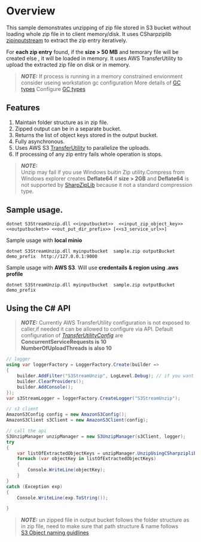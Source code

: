 # Overview
This sample demonstrates unzipping of zip file stored in S3 bucket without loading whole zip file in to client memory/disk. 
It uses CSharpziplib [zipinputstream](https://github.com/icsharpcode/SharpZipLib/blob/master/src/ICSharpCode.SharpZipLib/Zip/ZipInputStream.cs) to extract the zip entry iteratively. 

For **each zip entry** found, if the **size > 50 MB** and temorary file will be created else , it will be loaded in memory.
It uses AWS TransferUtility to upload the extracted zip file on disk or in memory. 

> **_NOTE:_**  If process is running in a memory constrained envionment consider useing workstation gc configuration 
> More details of [GC types](https://learn.microsoft.com/en-us/dotnet/standard/garbage-collection/workstation-server-gc) 
> Configure [GC types](https://learn.microsoft.com/en-us/dotnet/core/runtime-config/garbage-collector#workstation-vs-server) 



## Features
1.	Maintain folder structure as in zip file.
2.	Zipped output can be in a separate bucket.
3.	Returns the list of object keys stored in the output bucket.
4.	Fully asynchronous.
5.	Uses AWS S3 [TransferUtility](https://docs.aws.amazon.com/mobile/sdkforxamarin/developerguide/s3-integration-transferutility.html) to parallelize the uploads.
6.	If processing of any zip entry fails whole operation is stops.

> **_NOTE:_**  
Unzip may fail if you use Windows buitin Zip utility.Compress from Windows explorer creates **Deflate64** if **size > 2GB**  and  **Deflate64** is not supported by [SharpZipLib](https://github.com/icsharpcode/SharpZipLib/issues/23 ) because it not a standard compression type.


## Sample usage.
```shell
dotnet S3StreamUnzip.dll <<inputbucket>>  <<input_zip_object_key>> <<outputbucket>> <<out_put_dir_prefix>> [<<s3_service_url>>]
```

Sample usage with **local minio**
```shell
dotnet S3StreamUnzip.dll myinputbucket  sample.zip outputBucket demo_prefix  http://127.0.0.1:9000
```

Sample usage with **AWS S3**. Will use **credentails & region using .aws profile** 
```shell
dotnet S3StreamUnzip.dll myinputbucket  sample.zip outputBucket demo_prefix
```
## Using the C# API
> **_NOTE:_**  Currently AWS TransferUtility configuration is not exposed to caller,if needed it can be allowed to configure  via API.
> Default configuration of  [_TransferUtilityConfig_](https://docs.aws.amazon.com/sdkfornet1/latest/apidocs/html/T_Amazon_S3_Transfer_TransferUtilityConfig.htm) are  
>  **ConcurrentServiceRequests is 10**  
>  **NumberOfUploadThreads is also 10** 
```csharp
// logger
using var loggerFactory = LoggerFactory.Create(builder =>
{
    builder.AddFilter("S3StreamUnzip", LogLevel.Debug); // if you want to see less logs, set it to LogLevel.Information
    builder.ClearProviders();
    builder.AddConsole();
});
var s3StreamLogger = loggerFactory.CreateLogger("S3StreamUnzip");

// s3 client
AmazonS3Config config = new AmazonS3Config();
AmazonS3Client s3Client = new AmazonS3Client(config);

// call the api
S3UnzipManager unzipManager = new S3UnzipManager(s3Client, logger);
try
{
    var listOfExtractedObjectKeys = unzipManager.UnzipUsingCSharpziplib(inputBucketName, inputZipObjectKey, outputBucketName, string.Empty).GetAwaiter().GetResult();
    foreach (var objectKey in listOfExtractedObjectKeys)
    {
        Console.WriteLine(objectKey);
    }
}
catch (Exception exp)
{
    Console.WriteLine(exp.ToString());

}
```
> **_NOTE:_**  un zipped file in output bucket follows the folder structure as in zip file, need to make sure that path structure & name follows   
>  [S3 Object naming guidlines ](https://docs.aws.amazon.com/AmazonS3/latest/userguide/object-keys.html)

